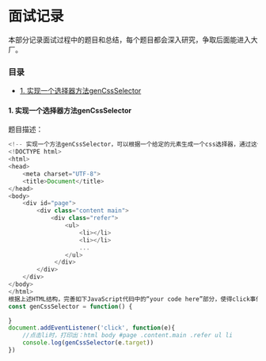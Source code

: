 # 面试记录

本部分记录面试过程中的题目和总结，每个题目都会深入研究，争取后面能进入大厂。

### 目录

* [1. 实现一个选择器方法genCssSelector](#-实现一个选择器方法-genCssSelector)



#### 1. 实现一个选择器方法genCssSelector

题目描述：

```javascript
<!-- 实现一个方法genCssSelector，可以根据一个给定的元素生成一个css选择器，通过这个选择器可以快速定位到这个元素document.querySelector(A) -->
<!DOCTYPE html>
<html>
<head>
    <meta charset="UTF-8">
    <title>Document</title>
</head>
<body>
    <div id="page">
        <div class="content main">
            <div class="refer">
                <ul>
                    <li></li>
                    <li></li>
                    ...
                </ul>
             </div>
        </div>
    </div>
</body>
</html>
根据上述HTML结构，完善如下JavaScript代码中的“your code here”部分，使得click事件中的注释要求符合预期
const genCssSelector = function() {

}
document.addEventListener('click', function(e){
	//点击li时，打印出：html body #page .content.main .refer ul li
	console.log(genCssSelector(e.target))
})
```



